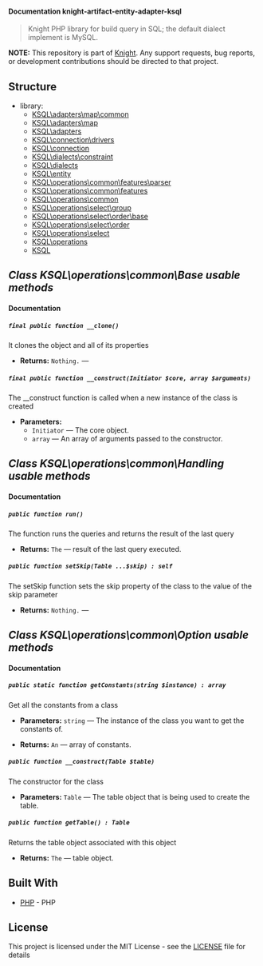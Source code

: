 #### Documentation knight-artifact-entity-adapter-ksql

> Knight PHP library for build query in SQL; the default dialect implement is MySQL.

**NOTE:** This repository is part of [Knight](https://github.com/energia-source/knight). Any
support requests, bug reports, or development contributions should be directed to
that project.

## Structure

- library:
    - [KSQL\adapters\map\common](https://github.com/energia-source/knight-artifact-entity-adapter-ksql/tree/main/lib/adapters/map/common)
    - [KSQL\adapters\map](https://github.com/energia-source/knight-artifact-entity-adapter-ksql/tree/main/lib/adapters/map)
    - [KSQL\adapters](https://github.com/energia-source/knight-artifact-entity-adapter-ksql/tree/main/lib/adapters)
    - [KSQL\connection\drivers](https://github.com/energia-source/knight-artifact-entity-adapter-ksql/tree/main/lib/connection/drivers)
    - [KSQL\connection](https://github.com/energia-source/knight-artifact-entity-adapter-ksql/tree/main/lib/connection)
    - [KSQL\dialects\constraint](https://github.com/energia-source/knight-artifact-entity-adapter-ksql/tree/main/lib/dialects/constraint)
    - [KSQL\dialects](https://github.com/energia-source/knight-artifact-entity-adapter-ksql/tree/main/lib/dialects)
    - [KSQL\entity](https://github.com/energia-source/knight-artifact-entity-adapter-ksql/tree/main/lib/entity)
    - [KSQL\operations\common\features\parser](https://github.com/energia-source/knight-artifact-entity-adapter-ksql/tree/main/lib/operations/common/features/parser)
    - [KSQL\operations\common\features](https://github.com/energia-source/knight-artifact-entity-adapter-ksql/tree/main/lib/operations/common/features)
    - [KSQL\operations\common](https://github.com/energia-source/knight-artifact-entity-adapter-ksql/tree/main/lib/operations/common)
    - [KSQL\operations\select\group](https://github.com/energia-source/knight-artifact-entity-adapter-ksql/tree/main/lib/operations/select/group)
    - [KSQL\operations\select\order\base](https://github.com/energia-source/knight-artifact-entity-adapter-ksql/tree/main/lib/operations/select/order/base)
    - [KSQL\operations\select\order](https://github.com/energia-source/knight-artifact-entity-adapter-ksql/tree/main/lib/operations/select/order)
    - [KSQL\operations\select](https://github.com/energia-source/knight-artifact-entity-adapter-ksql/tree/main/lib/operations/select)
    - [KSQL\operations](https://github.com/energia-source/knight-artifact-entity-adapter-ksql/tree/main/lib/operations)
    - [KSQL](https://github.com/energia-source/knight-knight-artifact-entity-adapter-ksql/blob/main/lib)

## ***Class KSQL\operations\common\Base usable methods***

#### Documentation

##### `final public function __clone()`

It clones the object and all of its properties

 * **Returns:** `Nothing.` — 

##### `final public function __construct(Initiator $core, array $arguments)`

The __construct function is called when a new instance of the class is created

 * **Parameters:**
   * `Initiator` — The core object.
   * `array` — An array of arguments passed to the constructor.

## ***Class KSQL\operations\common\Handling usable methods***

#### Documentation

##### `public function run()`

The function runs the queries and returns the result of the last query

 * **Returns:** `The` — result of the last query executed.

##### `public function setSkip(Table ...$skip) : self`

The setSkip function sets the skip property of the class to the value of the skip parameter

 * **Returns:** `Nothing.` — 

## ***Class KSQL\operations\common\Option usable methods***

#### Documentation

##### `public static function getConstants(string $instance) : array`

Get all the constants from a class

 * **Parameters:** `string` — The instance of the class you want to get the constants of.

     <p>
 * **Returns:** `An` — array of constants.

##### `public function __construct(Table $table)`

The constructor for the class

 * **Parameters:** `Table` — The table object that is being used to create the table.

##### `public function getTable() : Table`

Returns the table object associated with this object

 * **Returns:** `The` — table object.

## Built With

* [PHP](https://www.php.net/) - PHP

## License

This project is licensed under the MIT License - see the [LICENSE](LICENSE) file for details